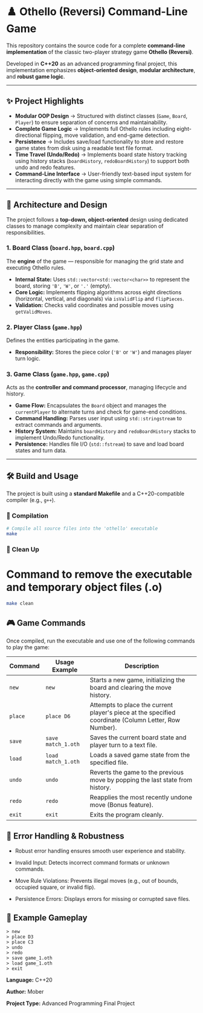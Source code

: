 # ♟️ Othello (Reversi) Command-Line Game

This repository contains the source code for a complete **command-line implementation** of the classic two-player strategy game **Othello (Reversi)**.

Developed in **C++20** as an advanced programming final project, this implementation emphasizes **object-oriented design**, **modular architecture**, and **robust game logic**.

---

## ✨ Project Highlights

- **Modular OOP Design** → Structured with distinct classes (`Game`, `Board`, `Player`) to ensure separation of concerns and maintainability.  
- **Complete Game Logic** → Implements full Othello rules including eight-directional flipping, move validation, and end-game detection.  
- **Persistence** → Includes save/load functionality to store and restore game states from disk using a readable text file format.  
- **Time Travel (Undo/Redo)** → Implements board state history tracking using history stacks (`boardHistory`, `redoBoardHistory`) to support both undo and redo features.  
- **Command-Line Interface** → User-friendly text-based input system for interacting directly with the game using simple commands.

---

## 📐 Architecture and Design

The project follows a **top-down, object-oriented** design using dedicated classes to manage complexity and maintain clear separation of responsibilities.

### 1. Board Class (`board.hpp`, `board.cpp`)
The **engine** of the game — responsible for managing the grid state and executing Othello rules.

- **Internal State:** Uses `std::vector<std::vector<char>>` to represent the board, storing `'B'`, `'W'`, or `'.'` (empty).  
- **Core Logic:** Implements flipping algorithms across eight directions (horizontal, vertical, and diagonals) via `isValidFlip` and `flipPieces`.  
- **Validation:** Checks valid coordinates and possible moves using `getValidMoves`.

### 2. Player Class (`game.hpp`)
Defines the entities participating in the game.

- **Responsibility:** Stores the piece color (`'B'` or `'W'`) and manages player turn logic.

### 3. Game Class (`game.hpp`, `game.cpp`)
Acts as the **controller and command processor**, managing lifecycle and history.

- **Game Flow:** Encapsulates the `Board` object and manages the `currentPlayer` to alternate turns and check for game-end conditions.  
- **Command Handling:** Parses user input using `std::stringstream` to extract commands and arguments.  
- **History System:** Maintains `boardHistory` and `redoBoardHistory` stacks to implement Undo/Redo functionality.  
- **Persistence:** Handles file I/O (`std::fstream`) to save and load board states and turn data.

---

## 🛠️ Build and Usage

The project is built using a **standard Makefile** and a C++20-compatible compiler (e.g., `g++`).

### 🧩 Compilation
```bash
# Compile all source files into the 'othello' executable
make
```
### 🧹 Clean Up
# Command to remove the executable and temporary object files (.o)
```bash 
make clean
```
## 🎮 Game Commands

Once compiled, run the executable and use one of the following commands to play the game:

| **Command** | **Usage Example** | **Description** |
|--------------|------------------|-----------------|
| `new` | `new` | Starts a new game, initializing the board and clearing the move history. |
| `place` | `place D6` | Attempts to place the current player's piece at the specified coordinate (Column Letter, Row Number). |
| `save` | `save match_1.oth` | Saves the current board state and player turn to a text file. |
| `load` | `load match_1.oth` | Loads a saved game state from the specified file. |
| `undo` | `undo` | Reverts the game to the previous move by popping the last state from history. |
| `redo` | `redo` | Reapplies the most recently undone move (Bonus feature). |
| `exit` | `exit` | Exits the program cleanly. |


## 🧱 Error Handling & Robustness

- Robust error handling ensures smooth user experience and stability.

- Invalid Input: Detects incorrect command formats or unknown commands.

- Move Rule Violations: Prevents illegal moves (e.g., out of bounds, occupied square, or invalid flip).

- Persistence Errors: Displays errors for missing or corrupted save files.
## 🧩 Example Gameplay

```text
> new
> place D3
> place C3
> undo
> redo
> save game_1.oth
> load game_1.oth
> exit
``` 
**Language:** C++20  

**Author:** Mober

**Project Type:** Advanced Programming Final Project
